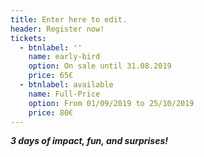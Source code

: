 ```yaml
---
title: Enter here to edit.
header: Register now!
tickets:
  - btnlabel: ''
    name: early-bird
    option: On sale until 31.08.2019
    price: 65€
  - btnlabel: available
    name: Full-Price
    option: From 01/09/2019 to 25/10/2019
    price: 80€
---
```

_**3 days of impact, fun, and surprises!**_

